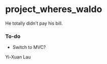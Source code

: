project_wheres_waldo
====================

He totally didn't pay his bill.

### To-do
- Switch to MVC?

Yi-Xuan Lau
